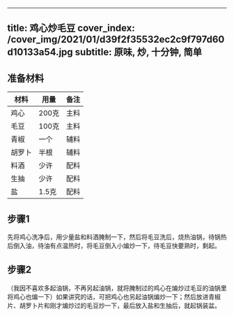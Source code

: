 
---
title: 鸡心炒毛豆
cover_index: /cover_img/2021/01/d39f2f35532ec2c9f797d60d10133a54.jpg
subtitle: 原味, 炒, 十分钟, 简单
---

## 准备材料

| 材料     | 用量 | 备注|
| ------- | ----- | --- |
| 鸡心 | 200克| 主料 |
| 毛豆 | 100克| 主料 |
| 青椒 | 一个| 辅料 |
| 胡罗卜 | 半根| 辅料 |
| 料酒 | 少许| 配料 |
| 生抽 | 少许| 配料 |
| 盐 | 1.5克| 配料 |

## 步骤1

先将鸡心洗净后，用少量盐和料酒腌制一下，然后将毛豆洗后，烧热油锅，待锅热后倒入油，待油有点温热时，将毛豆倒入小煸炒一下，待毛豆快要熟时，剩起。

## 步骤2

（我因不喜欢多起油锅，不再另起油锅，就将腌制过的鸡心在煸炒过毛豆的油锅里将鸡心也煸一下）如果讲究的话，可把鸡心也另起油锅煸炒一下；然后放进青椒片、胡罗卜片和刚才煸炒过的毛豆炒一下，最后放入盐和生抽后，就起锅装盆。

